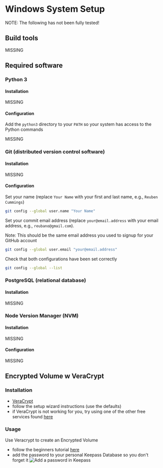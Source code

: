# Windows System Setup

NOTE: The following has not been fully tested!

## Build tools

MISSING

## Required software

### Python 3

#### Installation

MISSING

#### Configuration

Add the `python3` directory to your `PATH` so your system has access to the Python commands

MISSING

### Git (distributed version control software)

#### Installation

MISSING

#### Configuration

Set your name (replace `Your Name` with your first and last name, e.g., `Reuben Cummings`)

```bash
git config --global user.name "Your Name"
```

Set your commit email address (replace `your@email.address` with your email address, e.g., `reubano@gmail.com`).

Note: This should be the same email address you used to signup for your GitHub account

```bash
git config --global user.email "your@email.address"
```

Check that both configurations have been set correctly

```bash
git config --global --list
```

### PostgreSQL (relational database)

#### Installation

MISSING

### Node Version Manager (NVM)

#### Installation

MISSING

#### Configuration

MISSING

## Encrypted Volume w VeraCrypt

### Installation

- [VeraCrypt](https://www.veracrypt.fr/en/Downloads.html)
- follow the setup wizard instructions (use the defaults)
- if VeraCrypt is not working for you, try using one of the other free services found [here](https://www.makeuseof.com/tag/syskey-encryption-alternatives-windows-10/)

### Usage

Use Veracrypt to create an Encrypted Volume

- follow the beginners tutorial [here](https://www.veracrypt.fr/en/Beginner%27s%20Tutorial.html)
- add the password to your personal Keepass Database so you don't forget it
    ![Add a password in Keepass](https://user.fm/files/v2-3212126b246b39151303f4333b83b43b/add_password.PNG)
